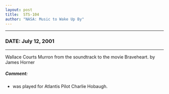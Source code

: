 ```yaml
---
layout: post
title:  STS-104
author: "NASA: Music to Wake Up By"
---
```


----
### DATE: July 12, 2001
----
Wallace Courts Murron from the soundtrack to the movie Braveheart. by James Horner

##### Comment:
* was played for Atlantis Pilot Charlie Hobaugh.
